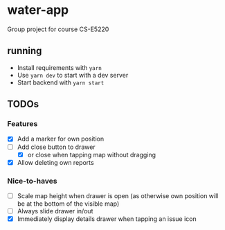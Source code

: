 # water-app

Group project for course CS-E5220

## running

* Install requirements with `yarn`
* Use `yarn dev` to start with a dev server
* Start backend with `yarn start`

## TODOs

### Features

 - [x] Add a marker for own position
 - [ ] Add close button to drawer
   - [x] or close when tapping map without dragging
 - [x] Allow deleting own reports

### Nice-to-haves

 - [ ] Scale map height when drawer is open (as otherwise own position will be at the bottom of the visible map)
 - [ ] Always slide drawer in/out
 - [x] Immediately display details drawer when tapping an issue icon 
